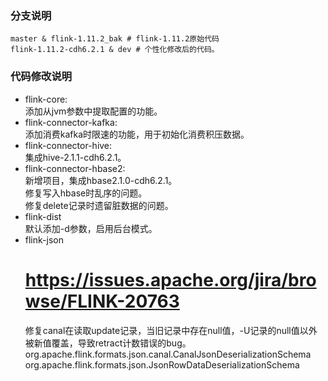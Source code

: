 ### 分支说明  
    master & flink-1.11.2_bak # flink-1.11.2原始代码
    flink-1.11.2-cdh6.2.1 & dev # 个性化修改后的代码。

### 代码修改说明  
* flink-core:  
    添加从jvm参数中提取配置的功能。
* flink-connector-kafka:  
    添加消费kafka时限速的功能，用于初始化消费积压数据。
* flink-connector-hive:  
    集成hive-2.1.1-cdh6.2.1。
* flink-connector-hbase2:  
    新增项目，集成hbase2.1.0-cdh6.2.1。  
    修复写入hbase时乱序的问题。  
    修复delete记录时遗留脏数据的问题。  
* flink-dist  
    默认添加-d参数，启用后台模式。  
* flink-json
    # https://issues.apache.org/jira/browse/FLINK-20763
    修复canal在读取update记录，当旧记录中存在null值，-U记录的null值以外被新值覆盖，导致retract计数错误的bug。  
        org.apache.flink.formats.json.canal.CanalJsonDeserializationSchema  
        org.apache.flink.formats.json.JsonRowDataDeserializationSchema  
